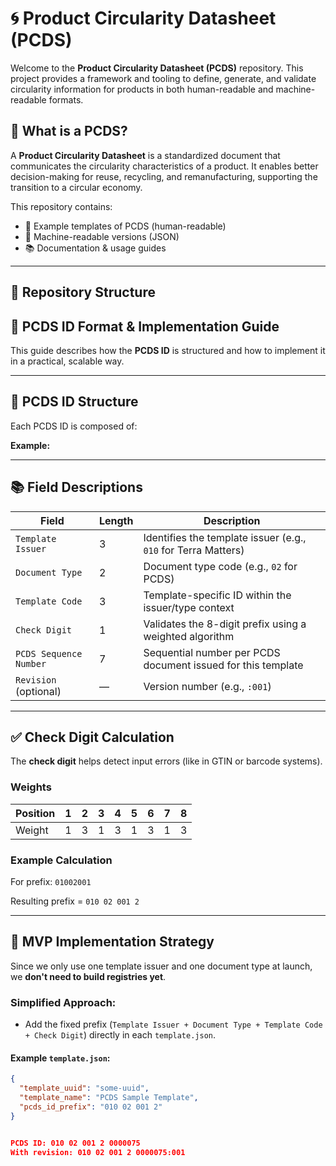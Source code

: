 # 🌀 Product Circularity Datasheet (PCDS)

Welcome to the **Product Circularity Datasheet (PCDS)** repository. This project provides a framework and tooling to define, generate, and validate circularity information for products in both human-readable and machine-readable formats.

## 🌱 What is a PCDS?

A **Product Circularity Datasheet** is a standardized document that communicates the circularity characteristics of a product. It enables better decision-making for reuse, recycling, and remanufacturing, supporting the transition to a circular economy.

This repository contains:
- 📄 Example templates of PCDS (human-readable)
- 🧾 Machine-readable versions (JSON)
- 📚 Documentation & usage guides

---

## 📁 Repository Structure

## 📄 PCDS ID Format & Implementation Guide

This guide describes how the **PCDS ID** is structured and how to implement it in a practical, scalable way.

---

## 🧩 PCDS ID Structure

Each PCDS ID is composed of:


**Example:**


---

## 📚 Field Descriptions

| Field                  | Length | Description                                                                 |
|------------------------|--------|-----------------------------------------------------------------------------|
| `Template Issuer`      | 3      | Identifies the template issuer (e.g., `010` for Terra Matters)             |
| `Document Type`        | 2      | Document type code (e.g., `02` for PCDS)                                   |
| `Template Code`        | 3      | Template-specific ID within the issuer/type context                        |
| `Check Digit`          | 1      | Validates the 8-digit prefix using a weighted algorithm                    |
| `PCDS Sequence Number` | 7      | Sequential number per PCDS document issued for this template               |
| `Revision` (optional)  | —      | Version number (e.g., `:001`)                                              |

---

## ✅ Check Digit Calculation

The **check digit** helps detect input errors (like in GTIN or barcode systems).

### Weights

| Position   | 1 | 2 | 3 | 4 | 5 | 6 | 7 | 8 |
|------------|---|---|---|---|---|---|---|---|
| Weight     | 1 | 3 | 1 | 3 | 1 | 3 | 1 | 3 |

### Example Calculation

For prefix: `01002001`


Resulting prefix = `010 02 001 2`

---

## 🚀 MVP Implementation Strategy

Since we only use one template issuer and one document type at launch, we **don't need to build registries yet**.

### Simplified Approach:
- Add the fixed prefix (`Template Issuer + Document Type + Template Code + Check Digit`) directly in each `template.json`.

#### Example `template.json`:

```json
{
  "template_uuid": "some-uuid",
  "template_name": "PCDS Sample Template",
  "pcds_id_prefix": "010 02 001 2"
}


PCDS ID: 010 02 001 2 0000075
With revision: 010 02 001 2 0000075:001



